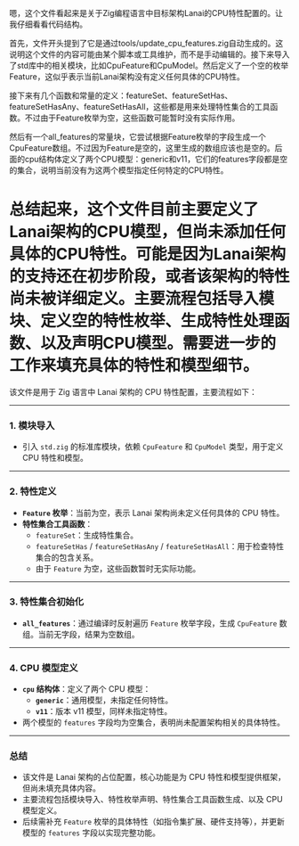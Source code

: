 嗯，这个文件看起来是关于Zig编程语言中目标架构Lanai的CPU特性配置的。让我仔细看看代码结构。

首先，文件开头提到了它是通过tools/update_cpu_features.zig自动生成的。这说明这个文件的内容可能由某个脚本或工具维护，而不是手动编辑的。接下来导入了std库中的相关模块，比如CpuFeature和CpuModel。然后定义了一个空的枚举Feature，这似乎表示当前Lanai架构没有定义任何具体的CPU特性。

接下来有几个函数和常量的定义：featureSet、featureSetHas、featureSetHasAny、featureSetHasAll，这些都是用来处理特性集合的工具函数。不过由于Feature枚举为空，这些函数可能暂时没有实际作用。

然后有一个all_features的常量块，它尝试根据Feature枚举的字段生成一个CpuFeature数组。不过因为Feature是空的，这里生成的数组应该也是空的。后面的cpu结构体定义了两个CPU模型：generic和v11，它们的features字段都是空的集合，说明当前没有为这两个模型指定任何特定的CPU特性。

总结起来，这个文件目前主要定义了Lanai架构的CPU模型，但尚未添加任何具体的CPU特性。可能是因为Lanai架构的支持还在初步阶段，或者该架构的特性尚未被详细定义。主要流程包括导入模块、定义空的特性枚举、生成特性处理函数、以及声明CPU模型。需要进一步的工作来填充具体的特性和模型细节。
================================================
该文件是用于 Zig 语言中 Lanai 架构的 CPU 特性配置，主要流程如下：

---

### **1. 模块导入**
- 引入 `std.zig` 的标准库模块，依赖 `CpuFeature` 和 `CpuModel` 类型，用于定义 CPU 特性和模型。

---

### **2. 特性定义**
- **`Feature` 枚举**：当前为空，表示 Lanai 架构尚未定义任何具体的 CPU 特性。
- **特性集合工具函数**：
  - `featureSet`：生成特性集合。
  - `featureSetHas` / `featureSetHasAny` / `featureSetHasAll`：用于检查特性集合的包含关系。
  - 由于 `Feature` 为空，这些函数暂时无实际功能。

---

### **3. 特性集合初始化**
- **`all_features`**：通过编译时反射遍历 `Feature` 枚举字段，生成 `CpuFeature` 数组。当前无字段，结果为空数组。

---

### **4. CPU 模型定义**
- **`cpu` 结构体**：定义了两个 CPU 模型：
  - **`generic`**：通用模型，未指定任何特性。
  - **`v11`**：版本 v11 模型，同样未指定特性。
- 两个模型的 `features` 字段均为空集合，表明尚未配置架构相关的具体特性。

---

### **总结**
- 该文件是 Lanai 架构的占位配置，核心功能是为 CPU 特性和模型提供框架，但尚未填充具体内容。
- 主要流程包括模块导入、特性枚举声明、特性集合工具函数生成、以及 CPU 模型定义。
- 后续需补充 `Feature` 枚举的具体特性（如指令集扩展、硬件支持等），并更新模型的 `features` 字段以实现完整功能。